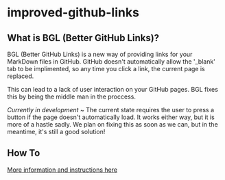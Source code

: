 # improved-github-links
## What is BGL (Better GitHub Links)?
BGL (Better GitHub Links) is a new way of providing links for your MarkDown files in GitHub. GitHub doesn't automatically allow the '\_blank' tab to be implimented, so any time you click a link, the current page is replaced. 

This can lead to a lack of user interaction on your GitHub pages. BGL fixes this by being the middle man in the proccess.

_Currently in development_ ~ The current state requires the user to press a button if the page doesn't automatically load. It works either way, but it is more of a hastle sadly. We plan on fixing this as soon as we can, but in the meantime, it's still a good solution!
## How To
[More information and instructions here](https://improved-github-links.vercel.app/?link=https://better-github-links.vercel.app)
